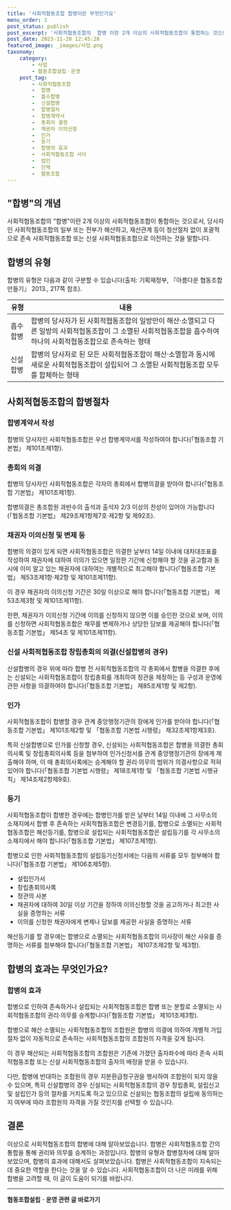 ```yaml
---
title: '사회적협동조합 합병이란 무엇인가요'
menu_order: 1
post_status: publish
post_excerpt: '사회적협동조합의  합병 이란 2개 이상의 사회적협동조합이 통합하는 것으로서, 당사자인 사회적협동조합의 일부 또는 전부가 해산하고, 재산관계 등이 청산절차 없이 포괄적으로 존속 사회적협동조합 또는 신설 사회적협동조합으로 이전하는 것을 말합니다.'
post_date: 2023-11-20 12:45:28
featured_image: _images/사업.png
taxonomy:
    category:
        - 사업
        - 협동조합설립ㆍ운영
    post_tag:
        - 사회적협동조합
        -  합병
        -  흡수합병
        -  신설합병
        -  합병절차
        -  합병계약서
        -  총회의 결정
        -  채권자 이의신청
        -  인가
        -  등기
        -  합병의 효과
        -  사회적협동조합 사이
        -  법인
        -  단체
        -  협동조합
---
```



## "합병"의 개념

사회적협동조합의 "합병"이란 2개 이상의 사회적협동조합이 통합하는 것으로서, 당사자인 사회적협동조합의 일부 또는 전부가 해산하고, 재산관계 등이 청산절차 없이 포괄적으로 존속 사회적협동조합 또는 신설 사회적협동조합으로 이전하는 것을 말합니다.

## 합병의 유형

합병의 유형은 다음과 같이 구분할 수 있습니다(출처: 기획재정부, 『아름다운 협동조합 만들기』 2013., 217쪽 참조).

| 유형  | 내용                                                                                                                |
|-------|---------------------------------------------------------------------------------------------------------------------|
| 흡수합병   | 합병의 당사자가 된 사회적협동조합의 일방만이 해산·소멸되고 다른 일방의 사회적협동조합이 그 소멸된 사회적협동조합을 흡수하여 하나의 사회적협동조합으로 존속하는 형태  |
| 신설합병   | 합병의 당사자로 된 모든 사회적협동조합이 해산·소멸함과 동시에 새로운 사회적협동조합이 설립되어 그 소멸된 사회적협동조합 모두를 합체하는 형태                    |

## 사회적협동조합의 합병절차

### 합병계약서 작성

합병의 당사자인 사회적협동조합은 우선 합병계약서를 작성하여야 합니다(「협동조합 기본법」 제101조제1항).

### 총회의 의결

합병의 당사자인 사회적협동조합은 각자의 총회에서 합병의결을 받아야 합니다(「협동조합 기본법」 제101조제1항).

합병의결은 총조합원 과반수의 출석과 출석자 2/3 이상의 찬성이 있어야 가능합니다(「협동조합 기본법」 제29조제1항제7호·제2항 및 제92조).

### 채권자 이의신청 및 변제 등

합병의 의결이 있게 되면 사회적협동조합은 의결한 날부터 14일 이내에 대차대조표를 작성하여 채권자에 대하여 이의가 있으면 일정한 기간에 신청해야 할 것을 공고함과 동시에 이미 알고 있는 채권자에 대하여는 개별적으로 최고해야 합니다(「협동조합 기본법」 제53조제1항·제2항 및 제101조제11항).

이 경우 채권자의 이의신청 기간은 30일 이상으로 해야 합니다(「협동조합 기본법」 제53조제3항 및 제101조제11항).

한편, 채권자가 이의신청 기간에 이의를 신청하지 않으면 이를 승인한 것으로 보며, 이의를 신청하면 사회적협동조합은 채무를 변제하거나 상당한 담보를 제공해야 합니다(「협동조합 기본법」 제54조 및 제101조제11항).

### 신설 사회적협동조합 창립총회의 의결(신설합병의 경우)

신설합병의 경우 위에 따라 합병 전 사회적협동조합의 각 총회에서 합병을 의결한 후에는 신설되는 사회적협동조합이 창립총회를 개최하여 정관을 제정하는 등 구성과 운영에 관한 사항을 의결하여야 합니다(「협동조합 기본법」 제85조제1항 및 제2항).

### 인가

사회적협동조합이 합병할 경우 관계 중앙행정기관의 장에게 인가를 받아야 합니다(「협동조합 기본법」 제101조제2항 및 「협동조합 기본법 시행령」 제32조제1항제3호).

특히 신설합병으로 인가를 신청할 경우, 신설되는 사회적협동조합은 합병을 의결한 총회의사록 및 창립총회의사록 등을 첨부하여 인가신청서를 관계 중앙행정기관의 장에게 제출해야 하며, 이 때 총회의사록에는 승계해야 할 권리·의무의 범위가 의결사항으로 적혀 있어야 합니다(「협동조합 기본법 시행령」 제18조제1항 및 「협동조합 기본법 시행규칙」 제14조제2항제9호).

### 등기

사회적협동조합이 합병한 경우에는 합병인가를 받은 날부터 14일 이내에 그 사무소의 소재지에서 합병 후 존속하는 사회적협동조합은 변경등기를, 합병으로 소멸되는 사회적협동조합은 해산등기를, 합병으로 설립되는 사회적협동조합은 설립등기를 각 사무소의 소재지에서 해야 합니다(「협동조합 기본법」 제107조제1항).

합병으로 인한 사회적협동조합의 설립등기신청서에는 다음의 서류를 모두 첨부해야 합니다(「협동조합 기본법」 제106조제5항).

- 설립인가서
- 창립총회의사록
- 정관의 사본
- 채권자에 대하여 30일 이상 기간을 정하여 이의신청할 것을 공고하거나 최고한 사실을 증명하는 서류
- 이의를 신청한 채권자에게 변제나 담보를 제공한 사실을 증명하는 서류

해산등기를 할 경우에는 합병으로 소멸되는 사회적협동조합의 이사장이 해산 사유를 증명하는 서류를 첨부해야 합니다(「협동조합 기본법」 제107조제2항 및 제3항).

## 합병의 효과는 무엇인가요?

### 합병의 효과

합병으로 인하여 존속하거나 설립되는 사회적협동조합은 합병 또는 분할로 소멸되는 사회적협동조합의 권리·의무를 승계합니다(「협동조합 기본법」 제101조제3항).

합병으로 해산·소멸되는 사회적협동조합의 조합원은 합병의 의결에 의하여 개별적 가입절차 없이 자동적으로 존속하는 사회적협동조합의 조합원의 자격을 갖게 됩니다.

이 경우 해산되는 사회적협동조합의 조합원은 기존에 가졌던 출자좌수에 따라 존속 사회적협동조합 또는 신설 사회적협동조합의 출자의 배정을 받을 수 있습니다.

다만, 합병에 반대하는 조합원의 경우 지분환급청구권을 행사하여 조합원이 되지 않을 수 있으며, 특히 신설합병의 경우 신설되는 사회적협동조합의 경우 창립총회, 설립신고 및 설립인가 등의 절차를 거치도록 하고 있으므로 신설되는 협동조합의 설립에 동의하는지 여부에 따라 조합원의 자격을 가질 것인지를 선택할 수 있습니다.

## 결론

이상으로 사회적협동조합의 합병에 대해 알아보았습니다. 합병은 사회적협동조합 간의 통합을 통해 권리와 의무를 승계하는 과정입니다. 합병의 유형과 합병절차에 대해 알아보았으며, 합병의 효과에 대해서도 살펴보았습니다. 합병은 사회적협동조합이 지속되는데 중요한 역할을 한다는 것을 알 수 있습니다. 사회적협동조합이 더 나은 미래를 위해 합병을 고려할 때, 이 글이 도움이 되기를 바랍니다.
<!-- wp:separator -->
<hr class="wp-block-separator has-alpha-channel-opacity"/>
<!-- /wp:separator -->

<!-- wp:group {"backgroundColor":"base","layout":{"type":"constrained"}} -->
<div class="wp-block-group has-base-background-color has-background"><!-- wp:paragraph {"align":"center","fontSize":"medium"} -->
<p class="has-text-align-center has-large-font-size"><strong>협동조합설립ㆍ운영 관련 글 바로가기</strong></p>
<!-- /wp:paragraph -->


<!-- wp:latest-posts
{"categories":[{"id":27952,"count":19,"description":"","link":"https://uknowlaw.com/category/%ed%98%91%eb%8f%99%ec%a1%b0%ed%95%a9%ec%84%a4%eb%a6%bd%e3%86%8d%ec%9a%b4%ec%98%81/","name":"협동조합설립ㆍ운영","slug":"협동조합설립ㆍ운영","taxonomy":"category","parent":0,"meta":[],"_links":{"self":[{"href":"https://uknowlaw.com/wp-json/wp/v2/categories/27952"}],"collection":[{"href":"https://uknowlaw.com/wp-json/wp/v2/categories"}],"about":[{"href":"https://uknowlaw.com/wp-json/wp/v2/taxonomies/category"}],"wp:post_type":[{"href":"https://uknowlaw.com/wp-json/wp/v2/posts?categories=27952"}],"curies":[{"name":"wp","href":"https://api.w.org/{rel}","templated":true}]}}],"postsToShow":100,"excerptLength":28,"postLayout":"grid","columns":2,"featuredImageAlign":"left","featuredImageSizeSlug":"large","fontSize":"small"} /--></div>
<!-- /wp:group -->